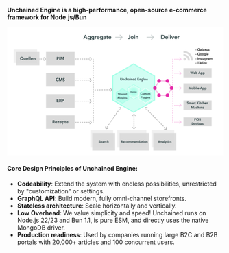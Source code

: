 
**Unchained Engine is a high-performance, open-source e-commerce framework for Node.js/Bun**

![diagram](../assets/System-Architecture.png)

#### Core Design Principles of Unchained Engine:

- **Codeability**: Extend the system with endless possibilities, unrestricted by "customization" or settings.
- **GraphQL API**: Build modern, fully omni-channel storefronts.
- **Stateless architecture**: Scale horizontally and vertically.
- **Low Overhead**: We value simplicity and speed! Unchained runs on Node.js 22/23 and Bun 1.1, is pure ESM, and directly uses the native MongoDB driver.
- **Production readiness**: Used by companies running large B2C and B2B portals with 20,000+ articles and 100 concurrent users.